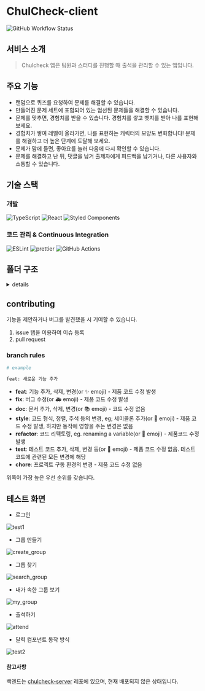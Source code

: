 # ChulCheck-client

<img alt="GitHub Workflow Status" src="https://img.shields.io/github/actions/workflow/status/mrbartrns/chulcheck/node.js.yml">

## 서비스 소개

> Chulcheck 앱은 팀원과 스터디를 진행할 때 출석을 관리할 수 있는 앱입니다.

## 주요 기능

- 랜덤으로 퀴즈를 요청하여 문제를 해결할 수 있습니다.
- 만들어진 문제 세트에 포함되어 있는 엄선된 문제들을 해결할 수 있습니다.
- 문제를 맞추면, 경험치를 받을 수 있습니다. 경험치를 쌓고 뱃지를 받아 나를 표현해보세요.
- 경험치가 쌓여 레벨이 올라가면, 나를 표현하는 캐릭터의 모양도 변화합니다! 문제를 해결하고 더 높은 단계에 도달해 보세요.
- 문제가 맘에 들면, 좋아요를 눌러 다음에 다시 확인할 수 있습니다.
- 문제를 해결하고 난 뒤, 댓글을 남겨 출제자에게 피드백을 남기거나, 다른 사용자와 소통할 수 있습니다.

## 기술 스택

### 개발

![TypeScript](https://img.shields.io/badge/typescript-%23007ACC.svg?style=for-the-badge&logo=typescript&logoColor=white)
![React](https://img.shields.io/badge/react-%2320232a.svg?style=for-the-badge&logo=react&logoColor=%2361DAFB)
![Styled Components](https://img.shields.io/badge/styled--components-DB7093?style=for-the-badge&logo=styled-components&logoColor=white)

### 코드 관리 & Continuous Integration

![ESLint](https://img.shields.io/badge/ESLint-4B3263?style=for-the-badge&logo=eslint&logoColor=white)
![prettier](https://img.shields.io/badge/prettier-ff69b4.svg?style=for-the-badge)
![GitHub Actions](https://img.shields.io/badge/github%20actions-%232671E5.svg?style=for-the-badge&logo=githubactions&logoColor=white)

## 폴더 구조

<details>

  <summary>details</summary>

```text
src
 ┣ api
 ┃ ┣ attendance.ts
 ┃ ┣ auth.ts
 ┃ ┣ instance.ts
 ┃ ┣ organization.ts
 ┃ ┗ types.ts
 ┣ components
 ┃ ┣ AuthFormTemplate
 ┃ ┃ ┣ AuthFormTemplate.stories.tsx
 ┃ ┃ ┣ AuthFormTemplate.tsx
 ┃ ┃ ┗ index.ts
 ┃ ┣ Calender
 ┃ ┃ ┣ Calender.tsx
 ┃ ┃ ┣ CalenderHeader.tsx
 ┃ ┃ ┣ CalenderInner.tsx
 ┃ ┃ ┣ ColumnHeader.tsx
 ┃ ┃ ┗ index.ts
 ┃ ┣ CalenderData
 ┃ ┃ ┣ CalenderData.tsx
 ┃ ┃ ┣ DataCell.tsx
 ┃ ┃ ┗ index.ts
 ┃ ┣ Header
 ┃ ┃ ┣ Header.tsx
 ┃ ┃ ┗ index.ts
 ┃ ┣ layouts
 ┃ ┃ ┣ AuthFormLayout.tsx
 ┃ ┃ ┣ GlobalLayout.tsx
 ┃ ┃ ┗ MainPageLayout.tsx
 ┃ ┣ MainPage
 ┃ ┃ ┣ AttendanceCard.tsx
 ┃ ┃ ┗ index.ts
 ┃ ┣ OrganizationInfoPage
 ┃ ┃ ┣ index.ts
 ┃ ┃ ┣ Layout.tsx
 ┃ ┃ ┗ Template.tsx
 ┃ ┗ shared
 ┃ ┃ ┣ Button
 ┃ ┃ ┃ ┣ ButtonBase.stories.tsx
 ┃ ┃ ┃ ┣ ButtonBase.tsx
 ┃ ┃ ┃ ┣ index.ts
 ┃ ┃ ┃ ┣ LoadingButton.stories.tsx
 ┃ ┃ ┃ ┗ LoadingButton.tsx
 ┃ ┃ ┣ Dropdown
 ┃ ┃ ┃ ┣ Dropdown.stories.tsx
 ┃ ┃ ┃ ┣ Dropdown.tsx
 ┃ ┃ ┃ ┣ DropdownItem.tsx
 ┃ ┃ ┃ ┣ DropdownMenu.tsx
 ┃ ┃ ┃ ┗ index.ts
 ┃ ┃ ┣ Headings
 ┃ ┃ ┃ ┣ Headings.tsx
 ┃ ┃ ┃ ┗ index.ts
 ┃ ┃ ┣ Input
 ┃ ┃ ┃ ┣ index.ts
 ┃ ┃ ┃ ┣ Input.stories.tsx
 ┃ ┃ ┃ ┗ Input.tsx
 ┃ ┃ ┣ Modal
 ┃ ┃ ┃ ┣ index.ts
 ┃ ┃ ┃ ┣ Modal.stories.tsx
 ┃ ┃ ┃ ┗ Modal.tsx
 ┃ ┃ ┣ NavigationBar
 ┃ ┃ ┃ ┣ index.ts
 ┃ ┃ ┃ ┣ NavigationBar.stories.tsx
 ┃ ┃ ┃ ┗ NavigationBar.tsx
 ┃ ┃ ┣ Paragraph
 ┃ ┃ ┃ ┣ index.ts
 ┃ ┃ ┃ ┣ Paragraph.stories.tsx
 ┃ ┃ ┃ ┗ Paragraph.ts
 ┃ ┃ ┣ Select
 ┃ ┃ ┃ ┣ ArrowDown.tsx
 ┃ ┃ ┃ ┣ index.ts
 ┃ ┃ ┃ ┗ Select.tsx
 ┃ ┃ ┗ Spinner
 ┃ ┃ ┃ ┣ index.ts
 ┃ ┃ ┃ ┣ Spinner.stories.tsx
 ┃ ┃ ┃ ┗ Spinner.tsx
 ┣ contexts
 ┃ ┣ AttendanceProvider.tsx
 ┃ ┗ index.ts
 ┣ factory
 ┃ ┗ Calender
 ┃ ┃ ┣ Caldender.ts
 ┃ ┃ ┣ Day.ts
 ┃ ┃ ┣ index.ts
 ┃ ┃ ┗ Week.ts
 ┣ hooks
 ┃ ┣ shared
 ┃ ┃ ┣ useClickAway.ts
 ┃ ┃ ┣ useFetch.ts
 ┃ ┃ ┣ useForm.ts
 ┃ ┃ ┣ useInterval.ts
 ┃ ┃ ┗ useLoading.ts
 ┃ ┣ useAttendance
 ┃ ┃ ┣ index.ts
 ┃ ┃ ┣ useAttendance.helper.ts
 ┃ ┃ ┗ useAttendance.ts
 ┃ ┣ useCalender
 ┃ ┃ ┣ index.ts
 ┃ ┃ ┣ useCalender.helper.ts
 ┃ ┃ ┗ useCalender.ts
 ┃ ┣ useOrganization
 ┃ ┃ ┣ index.ts
 ┃ ┃ ┣ useOrganization.helper.ts
 ┃ ┃ ┗ useOrganization.ts
 ┃ ┗ useTimer
 ┃ ┃ ┣ index.ts
 ┃ ┃ ┗ useTimer.ts
 ┣ pages
 ┃ ┣ GroupCreatePage.tsx
 ┃ ┣ MainPage.tsx
 ┃ ┣ NotFoundPage.tsx
 ┃ ┣ OrganizationInfoPage.tsx
 ┃ ┣ SigninPage.tsx
 ┃ ┗ SignupPage.tsx
 ┣ routes
 ┃ ┣ index.ts
 ┃ ┣ Protected.tsx
 ┃ ┗ router.tsx
 ┣ themes
 ┃ ┣ breakpoints.ts
 ┃ ┣ colors.ts
 ┃ ┣ fontSizes.ts
 ┃ ┣ headings.ts
 ┃ ┗ shadows.ts
 ┣ utils
 ┃ ┣ bisect.ts
 ┃ ┣ colorSelector.ts
 ┃ ┣ dateFormat.ts
 ┃ ┣ parse.ts
 ┃ ┗ storage.ts
 ┣ __tests__
 ┃ ┣ bisect.test.ts
 ┃ ┣ dateFormat.test.ts
 ┃ ┗ parse.test.ts
 ┣ App.css
 ┣ App.tsx
 ┣ index.tsx
 ┣ logo.svg
 ┣ react-app-env.d.ts
 ┣ reportWebVitals.ts
 ┗ setupTests.ts
```

</details>

## contributing

기능을 제안하거나 버그를 발견했을 시 기여할 수 있습니다.

1. issue 탭을 이용하여 이슈 등록
2. pull request

### branch rules

```bash
# example

feat: 새로운 기능 추가

```

- **feat**: 기능 추가, 삭제, 변경(or ✨ emoji) - 제품 코드 수정 발생
- **fix**: 버그 수정(or 🚑 emoji) - 제품 코드 수정 발생
- **doc**: 문서 추가, 삭제, 변경(or 📚 emoji) - 코드 수정 없음
- **style**: 코드 형식, 정렬, 주석 등의 변경, eg; 세미콜론 추가(or 🎨 emoji) - 제품 코드 수정 발생, 하지만 동작에 영향을 주는 변경은 없음
- **refactor**: 코드 리펙토링, eg. renaming a variable(or 🚜 emoji) - 제품코드 수정 발생
- **test**: 테스트 코드 추가, 삭제, 변경 등(or 🔬 emoji) - 제품 코드 수정 없음. 테스트 코드에 관련된 모든 변경에 해당
- **chore**: 프로젝트 구동 환경의 변경 - 제품 코드 수정 없음

위쪽이 가장 높은 우선 순위를 갖습니다.

## 테스트 화면

- 로그인

![test1](https://user-images.githubusercontent.com/56826914/205581454-a0434528-f994-4c5c-9dea-d5db54f5f2d5.gif)

- 그룹 만들기

![create_group](https://user-images.githubusercontent.com/56826914/205581110-77107c3d-4f2e-46ce-a51c-48d028ee263b.gif)

- 그룹 찾기

![search_group](https://user-images.githubusercontent.com/56826914/205581115-a1472fb7-6c47-4d06-9ee6-cf751f780c1a.gif)

- 내가 속한 그룹 보기

![my_group](https://user-images.githubusercontent.com/56826914/205581113-3c748aca-14d7-451a-a4b4-2ddbf6458052.gif)

- 출석하기

![attend](https://user-images.githubusercontent.com/56826914/205581104-18dc6dbd-fd3c-424e-91f3-11a25c8f341d.gif)

- 달력 컴포넌트 동작 방식

![test2](https://user-images.githubusercontent.com/56826914/201527007-ca7a90d0-12c2-49d5-85c5-d943029fafd5.gif)

#### 참고사항

백엔드는 [chulcheck-server](https://github.com/mrbartrns/chulcheck-server) 레포에 있으며, 현재 배포되지 않은 상태입니다.
